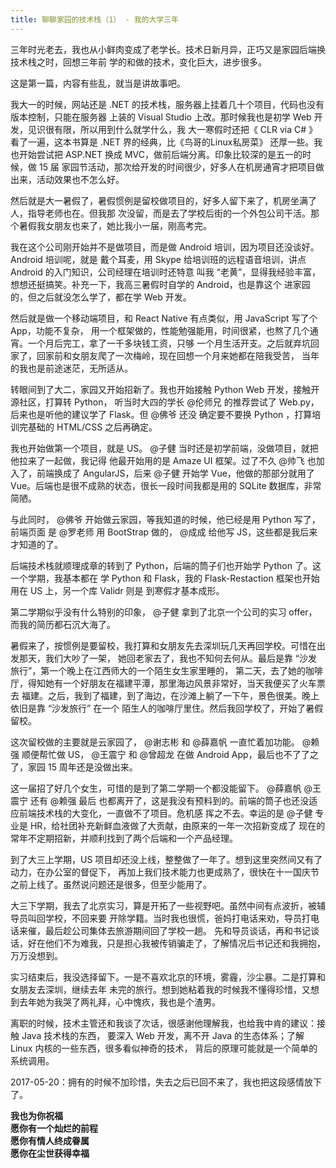 ```yaml
---
title: 聊聊家园的技术栈（1） - 我的大学三年
---
```


三年时光老去，我也从小鲜肉变成了老学长。技术日新月异，正巧又是家园后端换技术栈之时，回想三年前
学的和做的技术，变化巨大，进步很多。

这是第一篇，内容有些乱，就当是讲故事吧。

我大一的时候，网站还是 .NET 的技术栈，服务器上挂着几十个项目，代码也没有版本控制，只能在服务器
上装的 Visual Studio 上改。那时候我也是初学 Web 开发，见识很有限，所以用到什么就学什么，我
大一寒假时还把《 CLR via C# 》看了一遍，这本书算是 .NET 界的经典，比《鸟哥的Linux私房菜》
还厚一些。我也开始尝试把 ASP.NET 换成 MVC，做前后端分离。印象比较深的是五一的时候，做 15 届
家园节活动，那次给开发的时间很少，好多人在机房通宵才把项目做出来，活动效果也不怎么好。

然后就是大一暑假了，暑假惯例是留校做项目的，好多人留下来了，机房坐满了人，指导老师也在。但我那
次没留，而是去了学校后街的一个外包公司干活。那个暑假我女朋友也来了，她比我小一届，刚高考完。

我在这个公司刚开始并不是做项目，而是做 Android 培训，因为项目还没谈好。Android 培训呢，就是
戴个耳麦，用 Skype 给培训班的远程语音培训，讲点 Android 的入门知识，公司经理在培训时还特意
叫我 “老黄”，显得我经验丰富，想想还挺搞笑。补充一下，我高三暑假时自学的 Android，也是靠这个
进家园的，但之后就没怎么学了，都在学 Web 开发。

然后就是做一个移动端项目，和 React Native 有点类似，用 JavaScript 写了个 App，功能不复杂，
用一个框架做的，性能勉强能用，时间很紧，也熬了几个通宵。一个月后完工，拿了一千多块钱工资，只够
一个月生活开支。之后就弃坑回家了，回家前和女朋友爬了一次梅岭，现在回想一个月来她都在陪我受苦，
当年的我也是前途迷茫，无所适从。

转眼间到了大二，家园又开始招新了。我也开始接触 Python Web 开发，接触开源社区，打算转 Python，
听当时大四的学长 @伦师兄 的推荐尝试了 Web.py，后来也是听他的建议学了 Flask。但 @佛爷 还没
确定要不要换 Python ，打算培训完基础的 HTML/CSS 之后再确定。

我也开始做第一个项目，就是 US。 @子健 当时还是初学前端，没做项目，就把他拉来了一起做，我记得
他最开始用的是 Amaze UI 框架。过了不久 @帅飞 也加入了，前端换成了 AngularJS，后来 @子健
开始学 Vue，他做的那部分就用了 Vue。后端也是很不成熟的状态，很长一段时间我都是用的 SQLite
数据库，非常简陋。

与此同时， @佛爷 开始做云家园，等我知道的时候，他已经是用 Python 写了，前端页面
是 @罗老师 用 BootStrap 做的， @成成 给他写 JS，这些都是我后来才知道的了。

后端技术栈就顺理成章的转到了 Python，后端的筒子们也开始学 Python 了。这一个学期，我基本都在
学 Python 和 Flask，我的 Flask-Restaction 框架也开始用在 US 上，另一个库 Validr 则是
到寒假才基本成形。

第二学期似乎没有什么特别的印象， @子健 拿到了北京一个公司的实习 offer，而我的简历都石沉大海了。

暑假来了，按惯例是要留校，我打算和女朋友先去深圳玩几天再回学校。可惜在出发那天，我们大吵了一架，
她回老家去了，我也不知何去何从。最后是靠 “沙发旅行”，第一个晚上在江西师大的一个陌生女生家里睡的，
第二天，去了她的咖啡厅，得知她有一个好朋友在福建平潭，那里海边风景非常好，当天我便买了火车票去
福建。之后，我到了福建，到了海边，在沙滩上躺了一下午，景色很美。晚上依旧是靠 “沙发旅行” 在一个
陌生人的咖啡厅里住。然后我回学校了，开始了暑假留校。

这次留校做的主要就是云家园了， @谢志彬 和 @薛嘉帆 一直忙着加功能。 @赖强 顺便帮忙做 US，
@王震宁 和 @曾超龙 在做 Android App，最后也不了了之了，家园 15 周年还是没做出来。

这一届招了好几个女生，可惜的是到了第二学期一个都没能留下。 @薛嘉帆 @王震宁 还有 @赖强 最后
也都离开了，这是我没有预料到的。前端的筒子也还没适应前端技术栈的大变化，一直做不了项目。危机感
挥之不去。幸运的是 @子健 专业是 HR，给社团补充新鲜血液做了大贡献，由原来的一年一次招新变成了
现在的常年不定期招新，并顺利找到了两个后端和一个产品经理。

到了大三上学期，US 项目却还没上线，整整做了一年了。想到这里突然间又有了动力，在办公室的督促下，
再加上我们技术能力也更成熟了，很快在十一国庆节之前上线了。虽然说问题还是很多，但至少能用了。

大三下学期，我去了北京实习，算是开拓了一些视野吧。虽然中间有点波折，被辅导员叫回学校，不回来要
开除学籍。当时我也很慌，爸妈打电话来劝，导员打电话来催，最后趁公司集体去旅游期间回了学校一趟。
先和导员谈话，再和书记谈话，好在他们不为难我，只是担心我被传销骗走了，了解情况后书记还和我拥抱，
万万没想到。

实习结束后，我没选择留下。一是不喜欢北京的环境，雾霾，沙尘暴。二是打算和女朋友去深圳，继续去年
未完的旅行。想到她粘着我的时候我不懂得珍惜，又想到去年她为我哭了两礼拜，心中愧疚，我也是个渣男。

离职的时候，技术主管还和我谈了次话，很感谢他理解我，也给我中肯的建议：接触 Java 技术栈的东西，
要深入 Web 开发，离不开 Java 的生态体系；了解 Linux 内核的一些东西，很多看似神奇的技术，
背后的原理可能就是一个简单的系统调用。

2017-05-20：拥有的时候不加珍惜，失去之后已回不来了，我也把这段感情放下了。

**我也为你祝福**  
**愿你有一个灿烂的前程**  
**愿你有情人终成眷属**  
**愿你在尘世获得幸福**  
